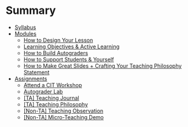 # Summary

- [Syllabus](syllabus.md)
- [Modules](modules/README.md)
  - [How to Design Your Lesson](modules/week1.md)
  - [Learning Objectives & Active Learning](modules/week2.md)
  - [How to Build Autograders](modules/week3.md)
  - [How to Support Students & Yourself](modules/week4.md)
  - [How to Make Great Slides + Crafting Your Teaching Philosophy Statement](modules/week5.md)
- [Assignments](assignments/README.md)
  - [Attend a CIT Workshop](assignments/attend-cit.md)
  - [Autograder Lab](assignments/autograder-lab.md)
  - [[TA] Teaching Journal](assignments/teaching-journal.md)
  - [[TA] Teaching Philosophy](assignments/teaching-philosophy.md)
  - [[Non-TA] Teaching Observation](assignments/teaching-observation.md)
  - [[Non-TA] Micro-Teaching Demo](assignments/micro-teaching-demo.md)
